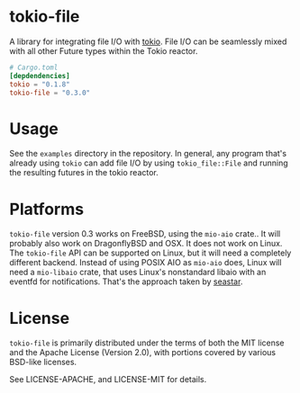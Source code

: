 # tokio-file

A library for integrating file I/O with [tokio].  File I/O can be seamlessly
mixed with all other Future types within the Tokio reactor.

[tokio]: https://github.com/tokio-rs/tokio-core

```toml
# Cargo.toml
[depdendencies]
tokio = "0.1.8"
tokio-file = "0.3.0"
```

# Usage

See the `examples` directory in the repository.  In general, any program that's
already using `tokio` can add file I/O by using `tokio_file::File` and
running the resulting futures in the tokio reactor.

# Platforms

`tokio-file` version 0.3 works on FreeBSD, using the `mio-aio` crate..  It will
probably also work on DragonflyBSD and OSX.  It does not work on Linux.  The
`tokio-file` API can be supported on Linux, but it will need a completely
different backend.  Instead of using POSIX AIO as `mio-aio` does, Linux will
need a `mio-libaio` crate, that uses Linux's nonstandard libaio with an eventfd
for notifications.  That's the approach taken by [seastar].

[seastar]: http://www.seastar-project.org/

# License

`tokio-file` is primarily distributed under the terms of both the MIT license
and the Apache License (Version 2.0), with portions covered by various BSD-like
licenses.

See LICENSE-APACHE, and LICENSE-MIT for details.

